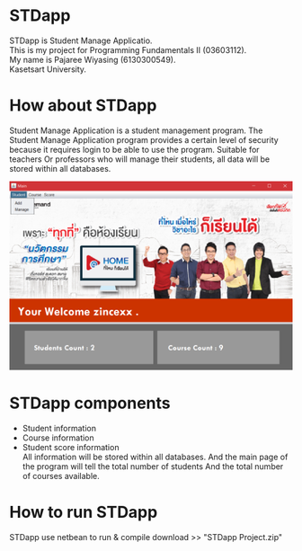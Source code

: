 # STDapp

STDapp is Student Manage Applicatio.  
This is my project for Programming Fundamentals II (03603112).  
My name is Pajaree Wiyasing (6130300549).  
Kasetsart University.  

# How about STDapp

Student Manage Application is a student management program. The Student Manage Application program provides a certain level of security because it requires login to be able to use the program. Suitable for teachers Or professors who will manage their students, all data will be stored within all databases.

![STDapp](https://raw.githubusercontent.com/Pajaree-W/STDApp/master/src/image/1.png)

# STDapp components

* Student information
* Course information
* Student score information  
All information will be stored within all databases. And the main page of the program will tell the total number of students And the total number of courses available.


# How to run STDapp

STDapp use netbean to run & compile download >> "STDapp Project.zip" 